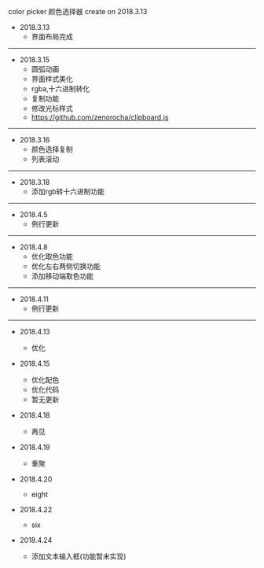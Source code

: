 color picker
颜色选择器
create on 2018.3.13

+ 2018.3.13
    - 界面布局完成

***

+ 2018.3.15
	- 圆弧动画
	- 界面样式美化    
	- rgba,十六进制转化
	- 复制功能
	- 修改光标样式
	- https://github.com/zenorocha/clipboard.js

***

+ 2018.3.16
	- 颜色选择复制
	- 列表滚动
	
***

+ 2018.3.18
	- 添加rgb转十六进制功能


***


+ 2018.4.5
	- 例行更新 

***

+ 2018.4.8
	- 优化取色功能
	- 优化左右两侧切换功能
	- 添加移动端取色功能	

***

+ 2018.4.11
	- 例行更新	

***

+ 2018.4.13
	- 优化

+ 2018.4.15
	- 优化配色	
	- 优化代码
	- 暂无更新

+ 2018.4.18
	- 再见	

+ 2018.4.19
	- 重聚	

+ 2018.4.20
	- eight	

+ 2018.4.22
	- six

+ 2018.4.24
	- 添加文本输入框(功能暂未实现)		
